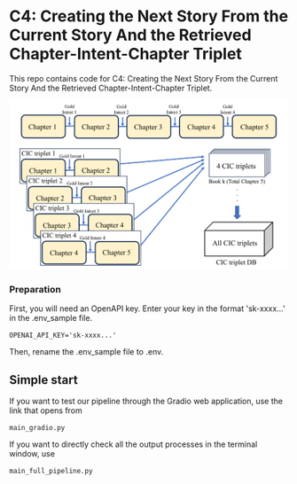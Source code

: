 # C4: Creating the Next Story From the Current Story And the Retrieved Chapter-Intent-Chapter Triplet

This repo contains code for C4: Creating the Next Story From the Current Story And the Retrieved Chapter-Intent-Chapter Triplet.

![이미지 파일 보기](./README_data/db.png)

### Preparation

First, you will need an OpenAPI key. Enter your key in the format 'sk-xxxx...' in the .env_sample file.
```
OPENAI_API_KEY='sk-xxxx...'
```
Then, rename the .env_sample file to .env.

## Simple start

If you want to test our pipeline through the Gradio web application, use the link that opens from
```
main_gradio.py
```
If you want to directly check all the output processes in the terminal window, use
```
main_full_pipeline.py
```